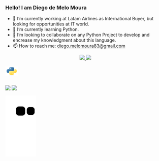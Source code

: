 ### Hello! I am Diego de Melo Moura



- 🔭 I’m currently working at Latam Airlines as International Buyer, but looking for opportunities at IT world.
- 🌱 I’m currently learning Python.
- 👯 I’m looking to collaborate on any Python Project to develop and encrease my knowledgment about this language. 
- 📫 How to reach me: diego.melomoura83@gmail.com



<div align="center">
  <a href="https://github.com/DiegoMMoura">
  <img width="48%" src="https://github-readme-stats.vercel.app/api?username=DiegoMMoura&show_icons=true&theme=dark&include_all_commits=true&count_private=true"/>
  <img width="48%" src="https://github-readme-stats.vercel.app/api/top-langs/?username=DiegoMMoura&layout=compact&langs_count=7&theme=dark"/>
</div>

<div style="display: inline_block"><br>
  <img align="center" alt="Rafa-Python" height="30" width="40" src="https://raw.githubusercontent.com/devicons/devicon/master/icons/python/python-original.svg">
</div>
    
  ##
  
 <div> 
   <a href = "mailto:diego.melomoura83@gmail.com"><img src="https://img.shields.io/badge/-Gmail-%23333?style=for-the-badge&logo=gmail&logoColor=white" target="_blank"></a>
  <a href="https://www.linkedin.com/in/dmm-6a870747" target="_blank"><img src="https://img.shields.io/badge/-LinkedIn-%230077B5?style=for-the-badge&logo=linkedin&logoColor=white" target="_blank"></a> 

![Snake animation](https://github.com/DiegoMMoura/DiegoMMoura/blob/output/github-contribution-grid-snake.svg)   
   
 </div> 
  
  
